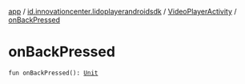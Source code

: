 [app](../../index.md) / [id.innovationcenter.lidoplayerandroidsdk](../index.md) / [VideoPlayerActivity](index.md) / [onBackPressed](./on-back-pressed.md)

# onBackPressed

`fun onBackPressed(): `[`Unit`](https://kotlinlang.org/api/latest/jvm/stdlib/kotlin/-unit/index.html)